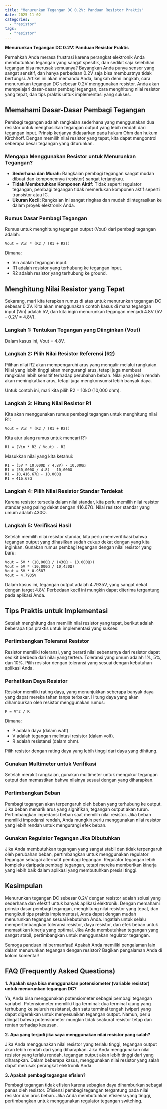 ```yaml
---
title: "Menurunkan Tegangan DC 0.2V: Panduan Resistor Praktis"
date: 2025-11-02
categories: 
  - "resistor"
tags: 
  - "resistor"
---
```


**Menurunkan Tegangan DC 0.2V: Panduan Resistor Praktis**

Pernahkah Anda merasa frustrasi karena perangkat elektronik Anda membutuhkan tegangan yang sangat spesifik, dan sedikit saja kelebihan tegangan bisa merusak semuanya? Bayangkan Anda punya sensor yang sangat sensitif, dan hanya perbedaan 0.2V saja bisa membuatnya tidak berfungsi. Artikel ini akan memandu Anda, langkah demi langkah, cara menurunkan tegangan DC sebesar 0.2V menggunakan resistor. Anda akan mempelajari dasar-dasar pembagi tegangan, cara menghitung nilai resistor yang tepat, dan tips praktis untuk implementasi yang sukses.

## Memahami Dasar-Dasar Pembagi Tegangan

Pembagi tegangan adalah rangkaian sederhana yang menggunakan dua resistor untuk menghasilkan tegangan output yang lebih rendah dari tegangan input. Prinsip kerjanya didasarkan pada hukum Ohm dan hukum Kirchhoff. Dengan memilih nilai resistor yang tepat, kita dapat mengontrol seberapa besar tegangan yang diturunkan.

### Mengapa Menggunakan Resistor untuk Menurunkan Tegangan?

- **Sederhana dan Murah:** Rangkaian pembagi tegangan sangat mudah dibuat dan komponennya (resistor) sangat terjangkau.
- **Tidak Membutuhkan Komponen Aktif:** Tidak seperti regulator tegangan, pembagi tegangan tidak memerlukan komponen aktif seperti transistor atau IC.
- **Ukuran Kecil:** Rangkaian ini sangat ringkas dan mudah diintegrasikan ke dalam proyek elektronik Anda.

### Rumus Dasar Pembagi Tegangan

Rumus untuk menghitung tegangan output (Vout) dari pembagi tegangan adalah:

```
Vout = Vin * (R2 / (R1 + R2))
```

Dimana:

- Vin adalah tegangan input.
- R1 adalah resistor yang terhubung ke tegangan input.
- R2 adalah resistor yang terhubung ke ground.

## Menghitung Nilai Resistor yang Tepat

Sekarang, mari kita terapkan rumus di atas untuk menurunkan tegangan DC sebesar 0.2V. Kita akan menggunakan contoh kasus di mana tegangan input (Vin) adalah 5V, dan kita ingin menurunkan tegangan menjadi 4.8V (5V - 0.2V = 4.8V).

### Langkah 1: Tentukan Tegangan yang Diinginkan (Vout)

Dalam kasus ini, Vout = 4.8V.

### Langkah 2: Pilih Nilai Resistor Referensi (R2)

Pilihan nilai R2 akan mempengaruhi arus yang mengalir melalui rangkaian. Nilai yang lebih tinggi akan mengurangi arus, tetapi juga membuat rangkaian lebih sensitif terhadap perubahan beban. Nilai yang lebih rendah akan meningkatkan arus, tetapi juga mengkonsumsi lebih banyak daya.

Untuk contoh ini, mari kita pilih R2 = 10kΩ (10,000 ohm).

### Langkah 3: Hitung Nilai Resistor R1

Kita akan menggunakan rumus pembagi tegangan untuk menghitung nilai R1:

```
Vout = Vin * (R2 / (R1 + R2))
```

Kita atur ulang rumus untuk mencari R1:

```
R1 = (Vin * R2 / Vout) - R2
```

Masukkan nilai yang kita ketahui:

```
R1 = (5V * 10,000Ω / 4.8V) - 10,000Ω
R1 = (50,000Ω / 4.8) - 10,000Ω
R1 = 10,416.67Ω - 10,000Ω
R1 = 416.67Ω
```

### Langkah 4: Pilih Nilai Resistor Standar Terdekat

Karena resistor tersedia dalam nilai standar, kita perlu memilih nilai resistor standar yang paling dekat dengan 416.67Ω. Nilai resistor standar yang umum adalah 430Ω.

### Langkah 5: Verifikasi Hasil

Setelah memilih nilai resistor standar, kita perlu memverifikasi bahwa tegangan output yang dihasilkan sudah cukup dekat dengan yang kita inginkan. Gunakan rumus pembagi tegangan dengan nilai resistor yang baru:

```
Vout = 5V * (10,000Ω / (430Ω + 10,000Ω))
Vout = 5V * (10,000Ω / 10,430Ω)
Vout = 5V * 0.9587
Vout = 4.7935V
```

Dalam kasus ini, tegangan output adalah 4.7935V, yang sangat dekat dengan target 4.8V. Perbedaan kecil ini mungkin dapat diterima tergantung pada aplikasi Anda.

## Tips Praktis untuk Implementasi

Setelah menghitung dan memilih nilai resistor yang tepat, berikut adalah beberapa tips praktis untuk implementasi yang sukses:

### Pertimbangkan Toleransi Resistor

Resistor memiliki toleransi, yang berarti nilai sebenarnya dari resistor dapat sedikit berbeda dari nilai yang tertera. Toleransi yang umum adalah 1%, 5%, dan 10%. Pilih resistor dengan toleransi yang sesuai dengan kebutuhan aplikasi Anda.

### Perhatikan Daya Resistor

Resistor memiliki rating daya, yang menunjukkan seberapa banyak daya yang dapat mereka tahan tanpa terbakar. Hitung daya yang akan dihamburkan oleh resistor menggunakan rumus:

```
P = V^2 / R
```

Dimana:

- P adalah daya (dalam watt).
- V adalah tegangan melintasi resistor (dalam volt).
- R adalah resistansi (dalam ohm).

Pilih resistor dengan rating daya yang lebih tinggi dari daya yang dihitung.

### Gunakan Multimeter untuk Verifikasi

Setelah merakit rangkaian, gunakan multimeter untuk mengukur tegangan output dan memastikan bahwa nilainya sesuai dengan yang diharapkan.

### Pertimbangkan Beban

Pembagi tegangan akan terpengaruh oleh beban yang terhubung ke output. Jika beban menarik arus yang signifikan, tegangan output akan turun. Pertimbangkan impedansi beban saat memilih nilai resistor. Jika beban memiliki impedansi rendah, Anda mungkin perlu menggunakan nilai resistor yang lebih rendah untuk mengurangi efek beban.

### Gunakan Regulator Tegangan Jika Dibutuhkan

Jika Anda membutuhkan tegangan yang sangat stabil dan tidak terpengaruh oleh perubahan beban, pertimbangkan untuk menggunakan regulator tegangan sebagai alternatif pembagi tegangan. Regulator tegangan lebih kompleks daripada pembagi tegangan, tetapi mereka memberikan kinerja yang lebih baik dalam aplikasi yang membutuhkan presisi tinggi.

## Kesimpulan

Menurunkan tegangan DC sebesar 0.2V dengan resistor adalah solusi yang sederhana dan efektif untuk banyak aplikasi elektronik. Dengan memahami prinsip dasar pembagi tegangan, menghitung nilai resistor yang tepat, dan mengikuti tips praktis implementasi, Anda dapat dengan mudah menurunkan tegangan sesuai kebutuhan Anda. Ingatlah untuk selalu mempertimbangkan toleransi resistor, daya resistor, dan efek beban untuk memastikan kinerja yang optimal. Jika Anda membutuhkan tegangan yang sangat stabil, pertimbangkan untuk menggunakan regulator tegangan.

Semoga panduan ini bermanfaat! Apakah Anda memiliki pengalaman lain dalam menurunkan tegangan dengan resistor? Bagikan pengalaman Anda di kolom komentar!

## FAQ (Frequently Asked Questions)

**1\. Apakah saya bisa menggunakan potensiometer (variable resistor) untuk menurunkan tegangan DC?**

Ya, Anda bisa menggunakan potensiometer sebagai pembagi tegangan variabel. Potensiometer memiliki tiga terminal: dua terminal ujung yang terhubung ke seluruh resistansi, dan satu terminal tengah (wiper) yang dapat digerakkan untuk menyesuaikan tegangan output. Namun, perlu diingat bahwa potensiometer mungkin tidak seakurat resistor tetap dan rentan terhadap keausan.

**2\. Apa yang terjadi jika saya menggunakan nilai resistor yang salah?**

Jika Anda menggunakan nilai resistor yang terlalu tinggi, tegangan output akan lebih rendah dari yang diharapkan. Jika Anda menggunakan nilai resistor yang terlalu rendah, tegangan output akan lebih tinggi dari yang diharapkan. Dalam beberapa kasus, menggunakan nilai resistor yang salah dapat merusak perangkat elektronik Anda.

**3\. Apakah pembagi tegangan efisien?**

Pembagi tegangan tidak efisien karena sebagian daya dihamburkan sebagai panas oleh resistor. Efisiensi pembagi tegangan tergantung pada nilai resistor dan arus beban. Jika Anda membutuhkan efisiensi yang tinggi, pertimbangkan untuk menggunakan regulator tegangan switching.
